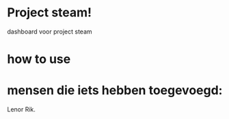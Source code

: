 # Project steam!
dashboard voor project steam

# how to use

# mensen die iets hebben toegevoegd:
Lenor
Rik.